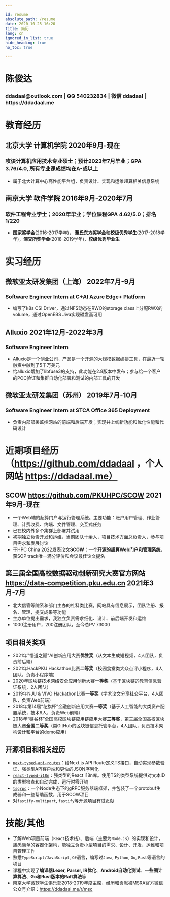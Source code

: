 ```yaml
---

id: resume
absolute_path: /resume
date: 2020-10-25 16:20
title: 简历
lang: cn
ignored_in_list: true
hide_heading: true
no_toc: true

---
```


<resume>

<h1 class="name">
陈俊达
</h1>

<h3 class="contact">ddadaal@outlook.com | QQ 540232834 | 微信 ddadaal | https://ddadaal.me

</h3>

# 教育经历

## <span class="highlight">北京大学 计算机学院</span> <span class="right">2020年9月-现在</span>

### 攻读计算机应用技术专业硕士；预计2023年7月毕业；GPA 3.76/4.0, 所有专业课成绩均在A-或以上

- 属于北大计算中心高性能平台组，负责设计、实现和运维超算相关信息系统

## <span class="highlight">南京大学 软件学院</span> <span class="right">2016年9月-2020年7月</span>

### 软件工程专业学士；2020年毕业；学位课程GPA 4.62/5.0；排名 1/220
- **国家奖学金**(2016-2017学年)， **董氏东方奖学金**和**校级优秀学生**(2017-2018学年)，**深交所奖学金**(2018-2019学年)，**校级优秀毕业生**

# 实习经历

## <span class="highlight">微软亚太研发集团（上海）</span> <span class="right">2022年7月-9月</span>
### Software Engineer Intern at C+AI Azure Edge+ Platform

- 编写了k8s CSI Driver，通过NFS动态在RWO的storage class上分配RWX的volume，通过OpenEBS Jiva实现磁盘高可用

## <span class="highlight">Alluxio</span> <span class="right">2021年12月-2022年3月</span>
### Software Engineer Intern

- Alluxio是一个创业公司，产品是一个开源的大规模数据编排工具，在最近一轮融资中融到了5千万美元
- 给alluxio增加了libfuse3的支持，此功能在2.8版本中发布；参与给一个客户的POC验证和集群自动化部署和测试的内部工具的开发

## <span class="highlight">微软亚太研发集团（苏州）</span> <span class="right">2019年7月-10月</span>
### Software Engineer Intern at STCA Office 365 Deployment

- 负责内部部署监控网站的前端和后端开发；实现并上线新功能和优化性能和代码设计

# 近期项目经历（https://github.com/ddadaal ，个人网站 https://ddadaal.me）

## **SCOW** https://github.com/PKUHPC/SCOW <span class="right">2021年9月-现在</span>

- 一个Web端的超算门户与运行管理系统。主要功能：账户用户管理、作业管理、计费收费、终端、文件管理、交互式任务
- 已在校内外多个集群上部署并试用
- 初期独立负责开发和运维，当前团队十余人，项目技术方面总负责人，参与项目需求和发展讨论
- 于HPC China 2022发表论文**SCOW：一个开源的超算Web门户和管理系统**，获SOP track唯一满分评价和会议最佳论文提名

## **第三届全国高校数据驱动创新研究大赛官方网站** https://data-competition.pku.edu.cn  <span class="right">2021年3月-7月</span>

- 北大信管等院系和部门主办的社科类比赛，网站具有信息展示，团队注册、报名、管理，提交成果等功能
- 主办单位提出需求，我独立负责需求细化、设计、前后端开发和运维
- 1000注册用户，200注册团队，至今总PV 73000

## 项目相关奖项

- 2021年"悟道之巅"AI创新应用大赛**优胜奖**（从文本生成短视频，4人团队，负责前后端）
- 2021年HackPKU Hackathon比赛**二等奖**（校园食堂类大众点评小程序，4人团队，负责小程序端）
- 2020年区块链技术网络安全应用创新大赛**一等奖**（基于区块链的教育信息验证系统，2人团队）
- 2019年NJU & VIVO Hackathon比赛**一等奖**（学术论文分享社交平台，4人团队，负责Web前端）
- 2018年第14届“花旗杯”金融创新应用大赛**一等奖**（基于人工智能的大类资产配置系统，技术9人，负责Web前端）
- 2018年“链谷杯”全国高校区块链应用链应用大赛**三等奖**，第三届全国高校区块链大赛**全国二等奖**（类GitHub的区块链信息托管平台，4人团队，负责技术架构设计和平台的demo应用）

## 开源项目和相关经历

- [`next-typed-api-routes`](https://github.com/ddadaal/next-typed-api-routes)：给Next.js API Route定义TS接口，自动实现参数验证、强类型API客户端和更快的JSON序列化
- [`react-typed-i18n`](http://github.com/ddadaal/react-typed-i18n)：强类型的React i18n库。使用TS的类型系统提供对文本ID的类型检查和自动完成，运行时零开销
- [`tsgrpc`](https://github.com/ddadaal/tsgrpc)：一个Node生态下的gRPC服务器端框架，并包装了一个protobuf生成器和一些帮助函数，用于SCOW项目
- 对`fastify-multipart`, `fastify`等开源项目有过贡献

# 技能/其他

- 了解Web项目前端（`React`技术栈）、后端（主要为`Node.js`）的实现和设计，熟悉简单的容器化架构，能独立负责小型项目的需求、设计、开发、运维和项目管理工作
- 熟悉`TypeScript/JavaScript`, `C#`语言，编写过`Java`, `Python`, `Go`, `Rust`等语言的项目
- 课程中实现了**编译器Lexer, Parser, IR优化**、**Android自动化测试**、**一些图计算算法**、**Go和Rust版本的Raft算法**等
- 南京大学微软学生俱乐部2018-2019年度主席，经历和贡献被MSRA官方微信公众号介绍：https://ddadaal.me/r/msc

</resume>
